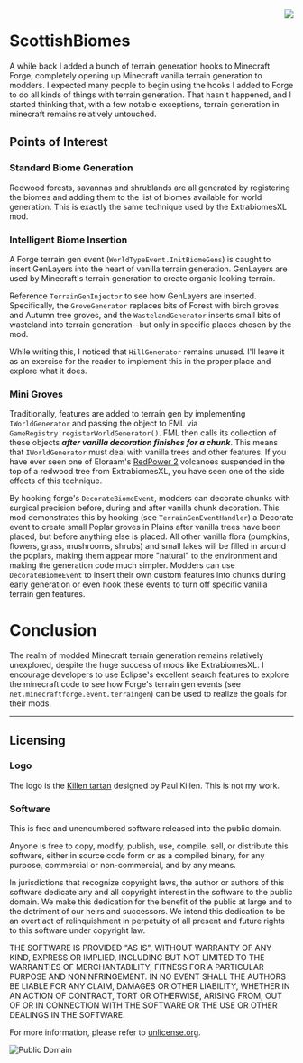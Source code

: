<img src="https://user-images.githubusercontent.com/1509989/60476859-25abb100-9c4b-11e9-9e82-1d88712ff2c8.png" align="right" />

# ScottishBiomes

A while back I added a bunch of terrain generation hooks to Minecraft Forge, completely opening up Minecraft vanilla terrain generation to modders. I expected many people to begin using the hooks I added to Forge to do all kinds of things with terrain generation. That hasn't happened, and I started thinking that, with a few notable exceptions, terrain generation in minecraft remains relatively untouched.

## Points of Interest

### Standard Biome Generation
Redwood forests, savannas and shrublands are all generated by registering the biomes and adding them to the list of biomes available for world generation. This is exactly the same technique used by the ExtrabiomesXL mod.

### Intelligent Biome Insertion
A Forge terrain gen event (`WorldTypeEvent.InitBiomeGens`) is caught to insert GenLayers into the heart of vanilla terrain generation. GenLayers are used by Minecraft's terrain generation to create organic looking terrain.

Reference `TerrainGenInjector` to see how GenLayers are inserted. Specifically, the `GroveGenerator` replaces bits of Forest with birch groves and Autumn tree groves, and the `WastelandGenerator` inserts small bits of wasteland into terrain generation--but only in specific places chosen by the mod.

While writing this, I noticed that `HillGenerator` remains unused. I'll leave it as an exercise for the reader to implement this in the proper place and explore what it does.

### Mini Groves
Traditionally, features are added to terrain gen by implementing `IWorldGenerator` and passing the object to FML via `GameRegistry.registerWorldGenerator()`. FML then calls its collection of these objects _**after vanilla decoration finishes for a chunk**_. This means that `IWorldGenerator` must deal with vanilla trees and other features. If you have ever seen one of Eloraam's [RedPower 2](https://ftb.gamepedia.com/RedPower_2) volcanoes suspended in the top of a redwood tree from ExtrabiomesXL, you have seen one of the side effects of this technique.

By hooking forge's `DecorateBiomeEvent`, modders can decorate chunks with surgical precision before, during and after vanilla chunk decoration. This mod demonstrates this by hooking (see `TerrainGenEventHandler`) a Decorate event to create small Poplar groves in Plains after vanilla trees have been placed, but before anything else is placed. All other vanilla flora (pumpkins, flowers, grass, mushrooms, shrubs) and small lakes will be filled in around the poplars, making them appear more "natural" to the environment and making the generation code much simpler. Modders can use `DecorateBiomeEvent` to insert their own custom features into chunks during early generation or even hook these events to turn off specific vanilla terrain gen features.

# Conclusion
The realm of modded Minecraft terrain generation remains relatively unexplored, despite the huge success of mods like ExtrabiomesXL. I encourage developers to use Eclipse's excellent search features to explore the minecraft code to see how Forge's terrain gen events (see `net.minecraftforge.event.terraingen`) can be used to realize the goals for their mods.

* * *

## Licensing

### Logo

The logo is the [Killen tartan](https://www.tartanregister.gov.uk/tartanDetails?ref=1971) designed by Paul Killen. This is not my work.

### Software

This is free and unencumbered software released into the public domain.

Anyone is free to copy, modify, publish, use, compile, sell, or distribute this software, either in source code form or
as a compiled binary, for any purpose, commercial or non-commercial, and by any means.

In jurisdictions that recognize copyright laws, the author or authors of this software dedicate any and all copyright
interest in the software to the public domain. We make this dedication for the benefit of the public at large and to the
detriment of our heirs and successors. We intend this dedication to be an overt act of relinquishment in perpetuity of
all present and future rights to this software under copyright law.

THE SOFTWARE IS PROVIDED "AS IS", WITHOUT WARRANTY OF ANY KIND, EXPRESS OR IMPLIED, INCLUDING BUT NOT LIMITED TO THE
WARRANTIES OF MERCHANTABILITY, FITNESS FOR A PARTICULAR PURPOSE AND NONINFRINGEMENT. IN NO EVENT SHALL THE AUTHORS BE
LIABLE FOR ANY CLAIM, DAMAGES OR OTHER LIABILITY, WHETHER IN AN ACTION OF CONTRACT, TORT OR OTHERWISE, ARISING FROM, OUT
OF OR IN CONNECTION WITH THE SOFTWARE OR THE USE OR OTHER DEALINGS IN THE SOFTWARE.

For more information, please refer to [unlicense.org](http://unlicense.org/).

![Public Domain](https://user-images.githubusercontent.com/1509989/60477041-d914a580-9c4b-11e9-902f-4967bb56559c.png)
